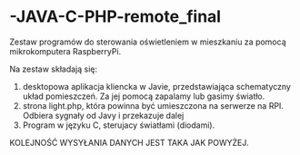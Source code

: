 # -JAVA-C-PHP-remote_final
Zestaw programów do sterowania oświetleniem w mieszkaniu za pomocą mikrokomputera RaspberryPi.

Na zestaw składają się:
1) desktopowa aplikacja kliencka w Javie, przedstawiająca schematyczny układ pomieszczeń. Za jej pomocą zapalamy lub gasimy światło.
2) strona light.php, która powinna być umieszczona na serwerze na RPI. Odbiera sygnały od Javy i przekazuje dalej
3) Program w języku C, sterujacy światłami (diodami). 

KOLEJNOŚĆ WYSYŁANIA DANYCH JEST TAKA JAK POWYŻEJ.


